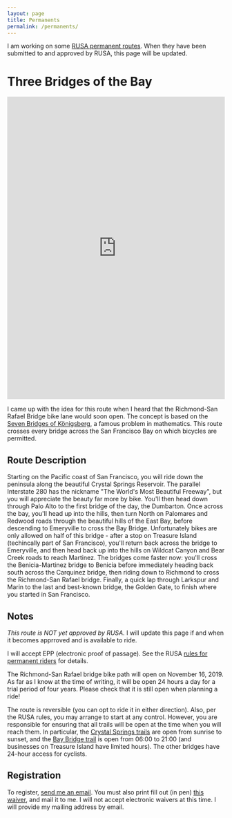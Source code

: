 ```yaml
---
layout: page
title: Permanents
permalink: /permanents/
---
```


I am working on some [RUSA permanent routes](https://rusa.org/pages/permanents).
When they have been submitted to and approved by RUSA, this page will be updated.

# Three Bridges of the Bay
<iframe src="https://ridewithgps.com/embeds?type=route&id=31074440&metricUnits=true&sampleGraph=true" style="width: 1px; min-width: 100%; height: 700px; border: none;" scrolling="no"></iframe>

I came up with the idea for this route when I heard that the Richmond-San Rafael Bridge bike lane would soon open.
The concept is based on the [Seven Bridges of Königsberg](https://en.wikipedia.org/wiki/Seven_Bridges_of_Königsberg), a famous problem in mathematics.
This route crosses every bridge across the San Francisco Bay on which bicycles are permitted.

## Route Description
Starting on the Pacific coast of San Francisco, you will ride down the peninsula along the beautiful Crystal Springs Reservoir.
The parallel Interstate 280 has the nickname "The World's Most Beautiful Freeway", but you will appreciate the beauty far more by bike.
You'll then head down through Palo Alto to the first bridge of the day, the Dumbarton.
Once across the bay, you'll head up into the hills, then turn North on Palomares and Redwood roads through the beautiful hills of the East Bay, before descending to Emeryville to cross the Bay Bridge.
Unfortunately bikes are only allowed on half of this bridge - after a stop on Treasure Island (techincally part of San Francisco), you'll return back across the bridge to Emeryville, and then head back up into the hills on Wildcat Canyon and Bear Creek roads to reach Martinez.
The bridges come faster now: you'll cross the Benicia-Martinez bridge to Benicia before immediately heading back south across the Carquinez bridge, then riding down to Richmond to cross the Richmond-San Rafael bridge.
Finally, a quick lap through Larkspur and Marin to the last and best-known bridge, the Golden Gate, to finish where you started in San Francisco.

## Notes
*This route is NOT yet approved by RUSA.*
I will update this page if and when it becomes apprroved and is available to ride.

I will accept EPP (electronic proof of passage).
See the RUSA [rules for permanent riders](https://rusa.org/pages/permRiderRules) for details.

The Richmond-San Rafael bridge bike path will open on November 16, 2019.
As far as I know at the time of writing, it will be open 24 hours a day for a trial period of four years.
Please check that it is still open when planning a ride!

The route is reversible (you can opt to ride it in either direction).
Also, per the RUSA rules, you may arrange to start at any control.
However, you are responsible for ensuring that all trails will be open at the time when you will reach them.
In particular, the [Crystal Springs trails](https://parks.smcgov.org/crystal-springs-trail-regulations) are open from sunrise to sunset, and the [Bay Bridge trail](https://www.baybridgeinfo.org/path) is open from 06:00 to 21:00 (and businesses on Treasure Island have limited hours).
The other bridges have 24-hour access for cyclists.

## Registration
To register, [send me an email](mailto:me@johnfren.ch?subject=Permanent%20Registration%3A%20Three%20Bridges%20of%20the%20Bay&body=Please%20fill%20out%20the%20following.%0A%0ALast%20name%3A%0AFirst%20name%3A%0AStreet%20address%3A%0ACity%3A%0AState%3A%0AZIP%3A%0ATelephone%3A%0ARUSA%20(you%20must%20be%20a%20current%20member%20of%20RUSA)%3A%0ADate%20of%20ride%3A%0AStart%20time%3A).
You must also print fill out (in pen) [this waiver](https://rusa.org/sites/default/files/2019-01/PERMANENT-RELEASE-AND-WAIVER-OF-LIABILITY-January-2019-version-2.1.pdf), and mail it to me.
I will not accept electronic waivers at this time.
I will provide my mailing address by email.